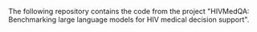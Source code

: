 The following repository contains the code from the project "HIVMedQA: Benchmarking large language models for HIV medical decision support".
